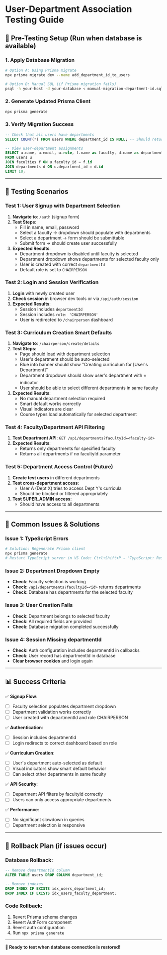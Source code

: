 # User-Department Association Testing Guide

## 🔧 **Pre-Testing Setup** (Run when database is available)

### **1. Apply Database Migration**
```bash
# Option A: Using Prisma migrate
npx prisma migrate dev --name add_department_id_to_users

# Option B: Manual SQL (if Prisma migration fails)
psql -h your-host -d your-database < manual-migration-department-id.sql
```

### **2. Generate Updated Prisma Client**
```bash
npx prisma generate
```

### **3. Verify Migration Success**
```sql
-- Check that all users have departments
SELECT COUNT(*) FROM users WHERE department_id IS NULL; -- Should return 0

-- View user-department assignments
SELECT u.name, u.email, u.role, f.name as faculty, d.name as department 
FROM users u 
JOIN faculties f ON u.faculty_id = f.id 
JOIN departments d ON u.department_id = d.id 
LIMIT 10;
```

---

## 🧪 **Testing Scenarios**

### **Test 1: User Signup with Department Selection**
1. **Navigate to**: `/auth` (signup form)
2. **Test Steps**:
   - Fill in name, email, password
   - Select a faculty → dropdown should populate with departments
   - Select a department → form should be submittable
   - Submit form → should create user successfully
3. **Expected Results**:
   - Department dropdown is disabled until faculty is selected
   - Department dropdown shows departments for selected faculty only
   - User is created with correct `departmentId`
   - Default role is set to `CHAIRPERSON`

### **Test 2: Login and Session Verification**
1. **Login** with newly created user
2. **Check session** in browser dev tools or via `/api/auth/session`
3. **Expected Results**:
   - Session includes `departmentId`
   - Session includes `role: 'CHAIRPERSON'`
   - User is redirected to `/chairperson` dashboard

### **Test 3: Curriculum Creation Smart Defaults**
1. **Navigate to**: `/chairperson/create/details`
2. **Test Steps**:
   - Page should load with department selection
   - User's department should be auto-selected
   - Blue info banner should show "Creating curriculum for [User's Department]"
   - Department dropdown should show user's department with ⭐ indicator
   - User should be able to select different departments in same faculty
3. **Expected Results**:
   - No manual department selection required
   - Smart default works correctly
   - Visual indicators are clear
   - Course types load automatically for selected department

### **Test 4: Faculty/Department API Filtering**
1. **Test Department API**: `GET /api/departments?facultyId=<faculty-id>`
2. **Expected Results**:
   - Returns only departments for specified faculty
   - Returns all departments if no facultyId parameter

### **Test 5: Department Access Control** (Future)
1. **Create test users** in different departments
2. **Test cross-department access**:
   - User A (Dept X) tries to access Dept Y's curricula
   - Should be blocked or filtered appropriately
3. **Test SUPER_ADMIN access**:
   - Should have access to all departments

---

## 🚨 **Common Issues & Solutions**

### **Issue 1: TypeScript Errors**
```bash
# Solution: Regenerate Prisma client
npx prisma generate
# Restart TypeScript server in VS Code: Ctrl+Shift+P → "TypeScript: Restart TS Server"
```

### **Issue 2: Department Dropdown Empty**
- **Check**: Faculty selection is working
- **Check**: `/api/departments?facultyId=<id>` returns departments
- **Check**: Database has departments for the selected faculty

### **Issue 3: User Creation Fails**
- **Check**: Department belongs to selected faculty
- **Check**: All required fields are provided
- **Check**: Database migration completed successfully

### **Issue 4: Session Missing departmentId**
- **Check**: Auth configuration includes departmentId in callbacks
- **Check**: User record has departmentId in database
- **Clear browser cookies** and login again

---

## 📊 **Success Criteria**

✅ **Signup Flow**:
- [ ] Faculty selection populates department dropdown
- [ ] Department validation works correctly
- [ ] User created with departmentId and role CHAIRPERSON

✅ **Authentication**:
- [ ] Session includes departmentId
- [ ] Login redirects to correct dashboard based on role

✅ **Curriculum Creation**:
- [ ] User's department auto-selected as default
- [ ] Visual indicators show smart default behavior
- [ ] Can select other departments in same faculty

✅ **API Security**:
- [ ] Department API filters by facultyId correctly
- [ ] Users can only access appropriate departments

✅ **Performance**:
- [ ] No significant slowdown in queries
- [ ] Department selection is responsive

---

## 🔄 **Rollback Plan** (if issues occur)

### **Database Rollback**:
```sql
-- Remove departmentId column
ALTER TABLE users DROP COLUMN department_id;

-- Remove indexes
DROP INDEX IF EXISTS idx_users_department_id;
DROP INDEX IF EXISTS idx_users_faculty_department;
```

### **Code Rollback**:
1. Revert Prisma schema changes
2. Revert AuthForm component
3. Revert auth configuration
4. Run `npx prisma generate`

---

**🎯 Ready to test when database connection is restored!**
